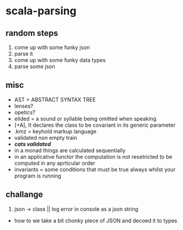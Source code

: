# scala-parsing

## random steps

1. come up with some funky json
2. parse it
3. come up with some funky data types
4. parse some json

## misc

- AST = ABSTRACT SYNTAX TREE
- lenses?
- opetics?
- elided = a sound or syllable being omitted when speaking
- [+A], It declares the class to be covariant in its generic parameter
- .kmz = keyhold markup language
- validated non empty train
- **_cats validated_**
- in a monad things are calculated sequentially
- in an applicative functor the computation is not resetricted to be computed in any aprticular order
- invariants = some conditions that must be true always whilst your program is running

## challange

1. json -> class || log error in console as a json string

- how to we take a bit chonky piece of JSON and decoed it to types

